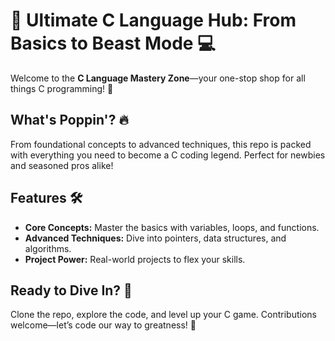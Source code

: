
# 🌟 Ultimate C Language Hub: From Basics to Beast Mode 💻

Welcome to the **C Language Mastery Zone**—your one-stop shop for all things C programming! 🚀

## What's Poppin'? 🔥

From foundational concepts to advanced techniques, this repo is packed with everything you need to become a C coding legend. Perfect for newbies and seasoned pros alike!

## Features 🛠️

- **Core Concepts:** Master the basics with variables, loops, and functions.
- **Advanced Techniques:** Dive into pointers, data structures, and algorithms.
- **Project Power:** Real-world projects to flex your skills.

## Ready to Dive In? 🌊

Clone the repo, explore the code, and level up your C game. Contributions welcome—let’s code our way to greatness! 🌟
